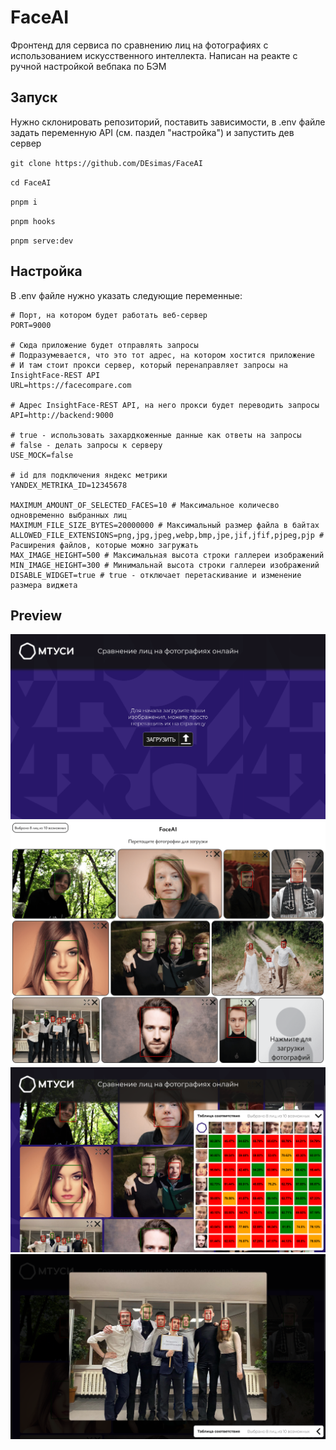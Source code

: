 # FaceAI

Фронтенд для сервиса по сравнению лиц на фотографиях с использованием искусственного интеллекта. Написан на реакте с ручной настройкой вебпака по БЭМ

## Запуск

Нужно склонировать репозиторий, поставить зависимости, в .env файле задать переменную API (см. паздел "настройка") и запустить дев сервер

`git clone https://github.com/DEsimas/FaceAI`

`cd FaceAI`

`pnpm i`

`pnpm hooks`

`pnpm serve:dev`

## Настройка

В .env файле нужно указать следующие переменные:

```
# Порт, на котором будет работать веб-сервер
PORT=9000

# Сюда приложение будет отправлять запросы
# Подразумевается, что это тот адрес, на котором хостится приложение
# И там стоит прокси сервер, который перенаправляет запросы на InsightFace-REST API
URL=https://facecompare.com

# Адрес InsightFace-REST API, на него прокси будет переводить запросы
API=http://backend:9000

# true - использовать захардкоженные данные как ответы на запросы
# false - делать запросы к серверу
USE_MOCK=false

# id для подключения яндекс метрики
YANDEX_METRIKA_ID=12345678

MAXIMUM_AMOUNT_OF_SELECTED_FACES=10 # Максимальное количесво одновременно выбранных лиц
MAXIMUM_FILE_SIZE_BYTES=20000000 # Максимальный размер файла в байтах
ALLOWED_FILE_EXTENSIONS=png,jpg,jpeg,webp,bmp,jpe,jif,jfif,pjpeg,pjp # Расширения файлов, которые можно загружать
MAX_IMAGE_HEIGHT=500 # Максимальная высота строки галлереи изображений
MIN_IMAGE_HEIGHT=300 # Минимальнай высота строки галлереи изображений
DISABLE_WIDGET=true # true - отключает перетаскивание и изменение размера виджета
```

## Preview

<img src="./repository/assets/load.png" alt="load">
<img src="./repository/assets/select.png" alt="select">
<img src="./repository/assets/result.png" alt="result">
<img src="./repository/assets/fullscreen.png" alt="fullscreen">
